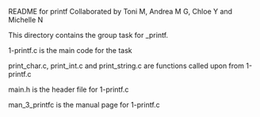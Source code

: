 README for printf 
Collaborated by Toni M, Andrea M G, Chloe Y and Michelle N

This directory contains the group task for _printf. 

1-printf.c is the main code for the task 

print_char.c, print_int.c and print_string.c are functions called upon from 1-printf.c

main.h is the header file for 1-printf.c

man_3_printfc is the manual page for 1-printf.c
